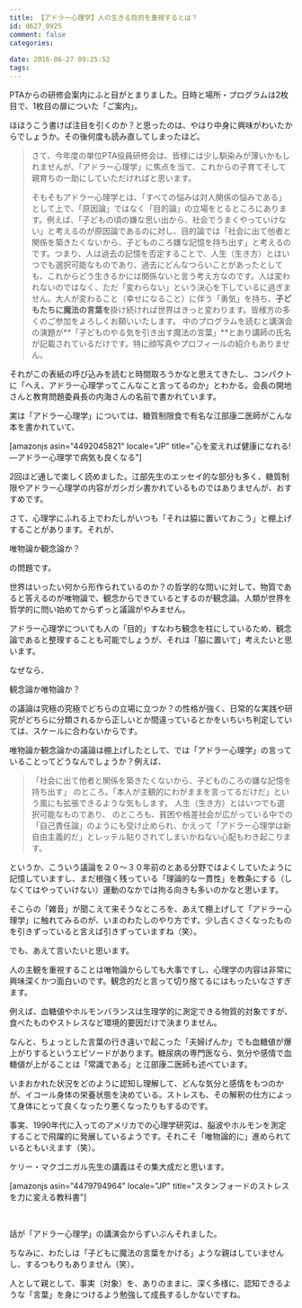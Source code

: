 ```yaml
---
title: 【アドラー心理学】人の生きる目的を重視するとは？
id: 0627_0925
comment: false
categories:
   
date: 2016-06-27 09:25:52
tags:
---
```


PTAからの研修会案内にふと目がとまりました。日時と場所・プログラムは2枚目で、1枚目の扉についた「ご案内」。

ほほうこう書けば注目を引くのか？と思ったのは、やはり中身に興味がわいたからでしょうか。その後何度も読み直してしまったほど。

<!--more-->
> さて、今年度の単位PTA役員研修会は、皆様には少し馴染みが薄いかもしれませんが、「アドラー心理学」に焦点を当て、これからの子育てそして親育ちの一助にしていただければと思います。
> 
> そもそもアドラー心理学とは、「すべての悩みは対人関係の悩みである」として上で、「原因論」ではなく「目的論」の立場をとるところにあります。例えば、「子どもの頃の嫌な思い出から、社会でうまくやっていけない」と考えるのが原因論であるのに対し、目的論では「社会に出て他者と関係を築きたくないから、子どものころ嫌な記憶を持ち出す」と考えるのです。つまり、人は過去の記憶を否定することで、人生（生き方）とはいつでも選択可能なものであり、過去にどんなつらいことがあったとしても、これからどう生きるかには関係ないと言う考え方なのです。人は変われないのではなく、ただ「変わらない」という決心を下しているに過ぎません。大人が変わること（幸せになること）に伴う「勇気」を持ち、**子どもたちに魔法の言葉を**掛け続ければ世界はきっと変わります。皆様方の多くのご参加をよろしくお願いいたします。
中のプログラムを読むと講演会の演題が**「子どものやる気を引き出す魔法の言葉」**とあり講師の氏名が記載されているだけです。特に顔写真やプロフィールの紹介もありません。

それがこの表紙の呼び込みを読むと時間取ろうかなと思えてきたし、コンパクトに「へえ、アドラー心理学ってこんなこと言ってるのか」とわかる。会長の開地さんと教育問題委員長の内海さんの名前で書かれています。

実は「アドラー心理学」については、糖質制限食で有名な江部康二医師がこんな本を書かれていて、

[amazonjs asin="4492045821" locale="JP" title="心を変えれば健康になれる! ―アドラー心理学で病気も良くなる"]

2回ほど通しで楽しく読めました。江部先生のエッセイ的な部分も多く、糖質制限やアドラー心理学の内容がガシガシ書かれているものではありませんが、おすすめです。

さて、心理学にふれる上でわたしがいつも「それは脇に置いておこう」と棚上げすることがあります。それが、

唯物論か観念論か？

の問題です。

世界はいったい何から形作られているのか？の哲学的な問いに対して、物質であると答えるのが唯物論で、観念からできているとするのが観念論。人類が世界を哲学的に問い始めてからずっと議論がやみません。

アドラー心理学についても人の「目的」すなわち観念を柱にしているため、観念論であると整理することも可能でしょうが、それは「脇に置いて」考えたいと思います。

なぜなら、

観念論か唯物論か？

の議論は究極の究極でどちらの立場に立つか？の性格が強く、日常的な実践や研究がどちらに分類されるから正しいとか間違っているとかをいちいち判定していては、スケールに合わないからです。

唯物論か観念論かの議論は棚上げしたとして、では「アドラー心理学」の言っていることってどうなんでしょうか？例えば、
> 「社会に出て他者と関係を築きたくないから、子どものころの嫌な記憶を持ち出す」
のところ。「本人が主観的にわがままを言ってるだけだ」という風にも拡張できるような気もします。
> 人生（生き方）とはいつでも選択可能なものであり、
のところも、貧困や格差社会が広がっている中での「自己責任論」のようにも受け止められ、かえって「アドラー心理学は新自由主義的だ」とレッテル貼りされてしまいかねない心配もわき起こります。

というか、こういう議論を２０〜３０年前のとある分野ではよくしていたように記憶していますし、まだ根強く残っている「理論的な一貫性」を教条にする（しなくてはやっていけない）運動のなかでは拘る向きも多いのかなと思います。

そこらの「雑音」が聞こえて来そうなところを、あえて棚上げして「アドラー心理学」に触れてみるのが、いまのわたしのやり方です。少し古くさくなったものを引きずっていると言えば引きずっていますね（笑）。

でも、あえて言いたいと思います。

人の主観を重視することは唯物論からしても大事ですし、心理学の内容は非常に興味深くかつ面白いのです。観念的だと言って切り捨てるにはもったいなさすぎます。

例えば、血糖値やホルモンバランスは生理学的に測定できる物質的対象ですが、食べたものやストレスなど環境的要因だけで決まりません。

なんと、ちょっとした言葉の行き違いで起こった「夫婦げんか」でも血糖値が爆上がりするというエピソードがあります。糖尿病の専門医なら、気分や感情で血糖値が上がることは「常識である」と江部康二医師も述べています。

いまおかれた状況をどのように認知し理解して、どんな気分と感情をもつのかが、イコール身体の栄養状態を決めている。ストレスも、その解釈の仕方によって身体にとって良くなったり悪くなったりもするのです。

事実、1990年代に入ってのアメリカでの心理学研究は、脳波やホルモンを測定することで飛躍的に発展しているようです。それこそ「唯物論的に」進められているともいえます（笑）。

ケリー・マクゴニガル先生の講義はその集大成だと思います。

[amazonjs asin="4479794964" locale="JP" title="スタンフォードのストレスを力に変える教科書"]

&nbsp;

話が「アドラー心理学」の講演会からずいぶんそれました。

ちなみに、わたしは「子どもに魔法の言葉をかける」ような親はしていませんし、するつもりもありません（笑）。

人として親として、事実（対象）を、ありのままに、深く多様に、認知できるような「言葉」を身につけるよう勉強して成長するしかないですね。
